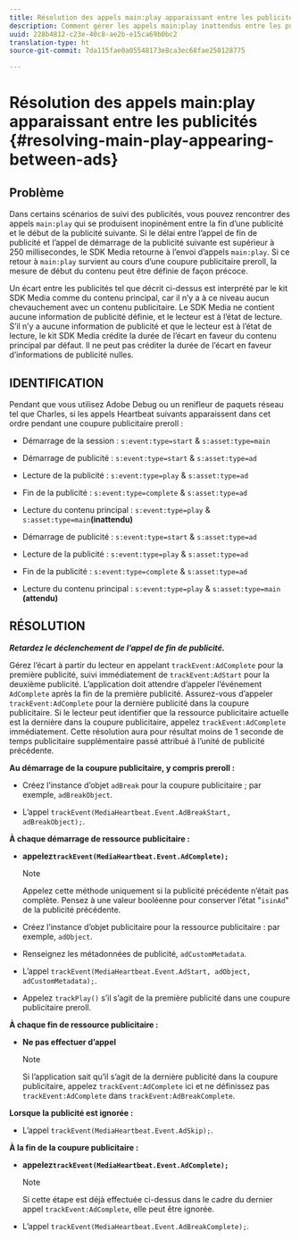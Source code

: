 ```yaml
---
title: Résolution des appels main:play apparaissant entre les publicités
description: Comment gérer les appels main:play inattendus entre les publicités.
uuid: 228b4812-c23e-40c8-ae2b-e15ca69b0bc2
translation-type: ht
source-git-commit: 7da115fae0a05548173e8ca3ec68fae250128775

---
```



# Résolution des appels main:play apparaissant entre les publicités {#resolving-main-play-appearing-between-ads}

## Problème

Dans certains scénarios de suivi des publicités, vous pouvez rencontrer des appels `main:play` qui se produisent inopinément entre la fin d’une publicité et le début de la publicité suivante. Si le délai entre l’appel de fin de publicité et l’appel de démarrage de la publicité suivante est supérieur à 250 millisecondes, le SDK Media retourne à l’envoi d’appels `main:play`. Si ce retour à `main:play` survient au cours d’une coupure publicitaire preroll, la mesure de début du contenu peut être définie de façon précoce.

Un écart entre les publicités tel que décrit ci-dessus est interprété par le kit SDK Media comme du contenu principal, car il n’y a à ce niveau aucun chevauchement avec un contenu publicitaire. Le SDK Media ne contient aucune information de publicité définie, et le lecteur est à l’état de lecture. S’il n’y a aucune information de publicité et que le lecteur est à l’état de lecture, le kit SDK Media crédite la durée de l’écart en faveur du contenu principal par défaut. Il ne peut pas créditer la durée de l’écart en faveur d’informations de publicité nulles.

## IDENTIFICATION

Pendant que vous utilisez Adobe Debug ou un renifleur de paquets réseau tel que Charles, si les appels Heartbeat suivants apparaissent dans cet ordre pendant une coupure publicitaire preroll :

* Démarrage de la session : `s:event:type=start` &amp; `s:asset:type=main`
* Démarrage de publicité : `s:event:type=start` &amp; `s:asset:type=ad`
* Lecture de la publicité : `s:event:type=play` &amp; `s:asset:type=ad`
* Fin de la publicité : `s:event:type=complete` &amp; `s:asset:type=ad`
* Lecture du contenu principal : `s:event:type=play` &amp; `s:asset:type=main`**(inattendu)**

* Démarrage de publicité : `s:event:type=start` &amp; `s:asset:type=ad`
* Lecture de la publicité : `s:event:type=play` &amp; `s:asset:type=ad`
* Fin de la publicité : `s:event:type=complete` &amp; `s:asset:type=ad`
* Lecture du contenu principal : `s:event:type=play` &amp; `s:asset:type=main` **(attendu)**

## RÉSOLUTION

***Retardez le déclenchement de l’appel de fin de publicité.***

Gérez l’écart à partir du lecteur en appelant `trackEvent:AdComplete` pour la première publicité, suivi immédiatement de `trackEvent:AdStart` pour la deuxième publicité. L’application doit attendre d’appeler l’événement `AdComplete` après la fin de la première publicité. Assurez-vous d’appeler `trackEvent:AdComplete` pour la dernière publicité dans la coupure publicitaire. Si le lecteur peut identifier que la ressource publicitaire actuelle est la dernière dans la coupure publicitaire, appelez `trackEvent:AdComplete` immédiatement. Cette résolution aura pour résultat moins de 1 seconde de temps publicitaire supplémentaire passé attribué à l’unité de publicité précédente.

**Au démarrage de la coupure publicitaire, y compris preroll :**

* Créez l’instance d’objet `adBreak` pour la coupure publicitaire ; par exemple, `adBreakObject`.

* L’appel `trackEvent(MediaHeartbeat.Event.AdBreakStart, adBreakObject);`.

**À chaque démarrage de ressource publicitaire :**

* **appelez`trackEvent(MediaHeartbeat.Event.AdComplete);`**

   >[!NOTE]
   >
   >Appelez cette méthode uniquement si la publicité précédente n’était pas complète. Pensez à une valeur booléenne pour conserver l’état "`isinAd`" de la publicité précédente.

* Créez l’instance d’objet publicitaire pour la ressource publicitaire : par exemple, `adObject`.
* Renseignez les métadonnées de publicité, `adCustomMetadata`.
* L’appel `trackEvent(MediaHeartbeat.Event.AdStart, adObject, adCustomMetadata);`.
* Appelez `trackPlay()` s’il s’agit de la première publicité dans une coupure publicitaire preroll.

**À chaque fin de ressource publicitaire :**

* **Ne pas effectuer d’appel**

   >[!NOTE]
   >
   >Si l’application sait qu’il s’agit de la dernière publicité dans la coupure publicitaire, appelez `trackEvent:AdComplete` ici et ne définissez pas `trackEvent:AdComplete` dans `trackEvent:AdBreakComplete`.

**Lorsque la publicité est ignorée :**

* L’appel `trackEvent(MediaHeartbeat.Event.AdSkip);`.

**À la fin de la coupure publicitaire :**

* **appelez`trackEvent(MediaHeartbeat.Event.AdComplete);`**

   >[!NOTE]
   >
   >Si cette étape est déjà effectuée ci-dessus dans le cadre du dernier appel `trackEvent:AdComplete`, elle peut être ignorée.

* L’appel `trackEvent(MediaHeartbeat.Event.AdBreakComplete);`.


